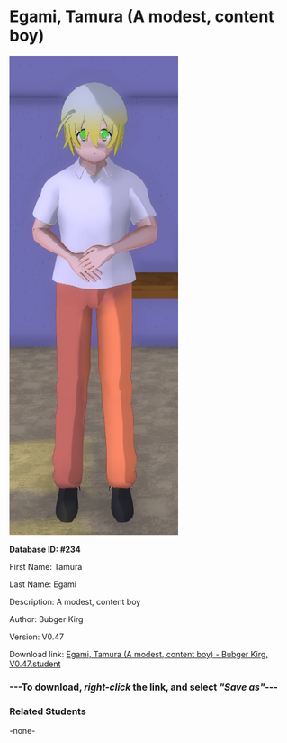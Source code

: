 # Egami, Tamura (A modest, content boy)

<img src="Files/Egami, Tamura (A modest, content boy).png" title="Egami, Tamura (A modest, content boy) - Bubger Kirg, V0.47">

**Database ID: #234**

First Name: Tamura

Last Name: Egami

Description: A modest, content boy

Author: Bubger Kirg

Version: V0.47

Download link: <a href="https://raw.githubusercontent.com/Arbiter1223/Daigaku-Gurashi-Custom-Students/master/Students/Files/Egami%2C%20Tamura%20(A%20modest%2C%20content%20boy)%20-%20Bubger%20Kirg%2C%20V0.47.student">Egami, Tamura (A modest, content boy) - Bubger Kirg, V0.47.student</a>

### ---**To download, _right-click_ the link, and select _"Save as"_**---

### Related Students

-none-
